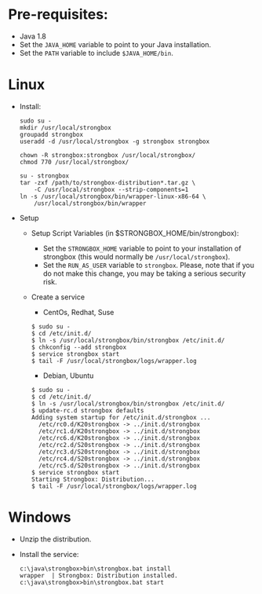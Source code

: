 
# Pre-requisites:
* Java 1.8
* Set the `JAVA_HOME` variable to point to your Java installation.
* Set the `PATH` variable to include `$JAVA_HOME/bin`.

# Linux

* Install:

    ```
    sudo su -
    mkdir /usr/local/strongbox
    groupadd strongbox
    useradd -d /usr/local/strongbox -g strongbox strongbox
    
    chown -R strongbox:strongbox /usr/local/strongbox/
    chmod 770 /usr/local/strongbox/
    
    su - strongbox
    tar -zxf /path/to/strongbox-distribution*.tar.gz \
        -C /usr/local/strongbox --strip-components=1
    ln -s /usr/local/strongbox/bin/wrapper-linux-x86-64 \
        /usr/local/strongbox/bin/wrapper
    ```

* Setup
  * Setup Script Variables (in $STRONGBOX_HOME/bin/strongbox):
    * Set the `STRONGBOX_HOME` variable to point to your installation of strongbox (this would normally be `/usr/local/strongbox`).
    * Set the `RUN_AS_USER` variable to `strongbox`. Please, note that if you do not make this change, you may be taking a serious security risk.
  * Create a service
    * CentOs, Redhat, Suse
    ```
    $ sudo su -
    $ cd /etc/init.d/
    $ ln -s /usr/local/strongbox/bin/strongbox /etc/init.d/
    $ chkconfig --add strongbox
    $ service strongbox start
    $ tail -F /usr/local/strongbox/logs/wrapper.log
    ```

    * Debian, Ubuntu
    ```
    $ sudo su -
    $ cd /etc/init.d/
    $ ln -s /usr/local/strongbox/bin/strongbox /etc/init.d/
    $ update-rc.d strongbox defaults
    Adding system startup for /etc/init.d/strongbox ...
      /etc/rc0.d/K20strongbox -> ../init.d/strongbox
      /etc/rc1.d/K20strongbox -> ../init.d/strongbox
      /etc/rc6.d/K20strongbox -> ../init.d/strongbox
      /etc/rc2.d/S20strongbox -> ../init.d/strongbox
      /etc/rc3.d/S20strongbox -> ../init.d/strongbox
      /etc/rc4.d/S20strongbox -> ../init.d/strongbox
      /etc/rc5.d/S20strongbox -> ../init.d/strongbox
    $ service strongbox start
    Starting Strongbox: Distribution...
    $ tail -F /usr/local/strongbox/logs/wrapper.log
    ```

# Windows
* Unzip the distribution.
* Install the service:

    ```
    c:\java\strongbox>bin\strongbox.bat install
    wrapper  | Strongbox: Distribution installed.
    c:\java\strongbox>bin\strongbox.bat start
    ```